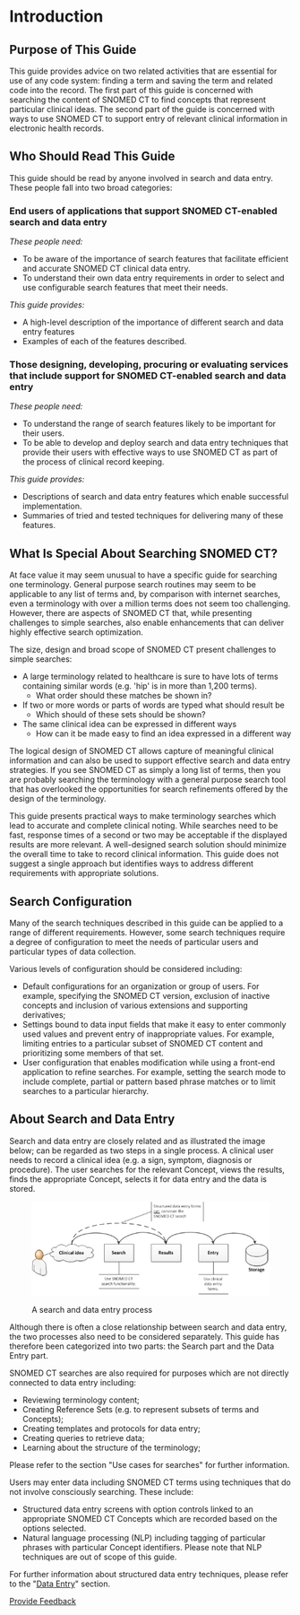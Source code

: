 # Introduction

## Purpose of This Guide

This guide provides advice on two related activities that are essential for use of any code system: finding a term and saving the term and related code into the record. The first part of this guide is concerned with searching the content of SNOMED CT to find concepts that represent particular clinical ideas. The second part of the guide is concerned with ways to use SNOMED CT to support entry of relevant clinical information in electronic health records.

## Who Should Read This Guide

This guide should be read by anyone involved in search and data entry. These people fall into two broad categories:

### End users of applications that support SNOMED CT-enabled search and data entry

_These people need:_

* To be aware of the importance of search features that facilitate efficient and accurate SNOMED CT clinical data entry.
* To understand their own data entry requirements in order to select and use configurable search features that meet their needs.

_This guide provides:_

* A high-level description of the importance of different search and data entry features
* Examples of each of the features described.

### Those designing, developing, procuring or evaluating services that include support for SNOMED CT-enabled search and data entry

_These people need:_

* To understand the range of search features likely to be important for their users.
* To be able to develop and deploy search and data entry techniques that provide their users with effective ways to use SNOMED CT as part of the process of clinical record keeping.

_This guide provides:_

* Descriptions of search and data entry features which enable successful implementation.
* Summaries of tried and tested techniques for delivering many of these features.

## What Is Special About Searching SNOMED CT?

At face value it may seem unusual to have a specific guide for searching one terminology. General purpose search routines may seem to be applicable to any list of terms and, by comparison with internet searches, even a terminology with over a million terms does not seem too challenging. However, there are aspects of SNOMED CT that, while presenting challenges to simple searches, also enable enhancements that can deliver highly effective search optimization.

The size, design and broad scope of SNOMED CT present challenges to simple searches:

* A large terminology related to healthcare is sure to have lots of terms containing similar words (e.g. 'hip' is in more than 1,200 terms).
  * What order should these matches be shown in?
* If two or more words or parts of words are typed what should result be
  * Which should of these sets should be shown?
* The same clinical idea can be expressed in different ways
  * How can it be made easy to find an idea expressed in a different way

The logical design of SNOMED CT allows capture of meaningful clinical information and can also be used to support effective search and data entry strategies. If you see SNOMED CT as simply a long list of terms, then you are probably searching the terminology with a general purpose search tool that has overlooked the opportunities for search refinements offered by the design of the terminology.

This guide presents practical ways to make terminology searches which lead to accurate and complete clinical noting. While searches need to be fast, response times of a second or two may be acceptable if the displayed results are more relevant. A well-designed search solution should minimize the overall time to take to record clinical information. This guide does not suggest a single approach but identifies ways to address different requirements with appropriate solutions.

## Search Configuration

Many of the search techniques described in this guide can be applied to a range of different requirements. However, some search techniques require a degree of configuration to meet the needs of particular users and particular types of data collection.

Various levels of configuration should be considered including:

* Default configurations for an organization or group of users. For example, specifying the SNOMED CT version, exclusion of inactive concepts and inclusion of various extensions and supporting derivatives;
* Settings bound to data input fields that make it easy to enter commonly used values and prevent entry of inappropriate values. For example, limiting entries to a particular subset of SNOMED CT content and prioritizing some members of that set.
* User configuration that enables modification while using a front-end application to refine searches. For example, setting the search mode to include complete, partial or pattern based phrase matches or to limit searches to a particular hierarchy.

## About Search and Data Entry

Search and data entry are closely related and as illustrated the image below; can be regarded as two steps in a single process. A clinical user needs to record a clinical idea (e.g. a sign, symptom, diagnosis or procedure). The user searches for the relevant Concept, views the results, finds the appropriate Concept, selects it for data entry and the data is stored.

<figure><img src="../images/52170451.png" alt=""><figcaption><p>A search and data entry process</p></figcaption></figure>

Although there is often a close relationship between search and data entry, the two processes also need to be considered separately. This guide has therefore been categorized into two parts: the Search part and the Data Entry part.

SNOMED CT searches are also required for purposes which are not directly connected to data entry including:

* Reviewing terminology content;
* Creating Reference Sets (e.g. to represent subsets of terms and Concepts);
* Creating templates and protocols for data entry;
* Creating queries to retrieve data;
* Learning about the structure of the terminology;

Please refer to the section "Use cases for searches" for further information.

Users may enter data including SNOMED CT terms using techniques that do not involve consciously searching. These include:

* Structured data entry screens with option controls linked to an appropriate SNOMED CT Concepts which are recorded based on the options selected.
* Natural language processing (NLP) including tagging of particular phrases with particular Concept identifiers. Please note that NLP techniques are out of scope of this guide.

For further information about structured data entry techniques, please refer to the "[Data Entry](<../6 data-entry/>)" section.






<a href="https://docs.google.com/forms/d/e/1FAIpQLScTmbZIf0UEQwYDkY27EEWBkaiYkHSbR0_9DmFrMLXoQLyL7Q/viewform?usp=pp_url&entry.1767247133=Search+And+Data+Entry+Guide&entry.670899847=Introduction" class="button primary">Provide Feedback</a>
